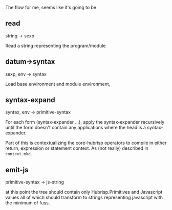 The flow for me, seems like it's going to be 

read
--
string -> sexp

Read a string representing the program/module 

datum->syntax
--
sexp, env -> syntax

Load base environment and module environment, 

syntax-expand
--
syntax, env -> primitive-syntax

For each form (syntax-expander ...), apply the syntax-expander
recursively until the form doesn't contain any applications where the
head is a syntax-expander.

Part of this is contextualizing the core-hubrisp operators to compile in
either return, expression or statement context. As (not really) described
in `context.mkd`.

emit-js
--
primitive-syntax -> js-string

at this point the tree should contain only Hubrisp.Primitives and
Javascript values all of which should transform to strings
representing javascript with the minimum of fuss.

